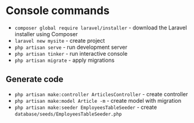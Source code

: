 # Console commands

- `composer global require laravel/installer` - download the Laravel installer using Composer
- `laravel new mysite` - create project
- `php artisan serve` - run development server
- `php artisan tinker` - run interactive console
- `php artisan migrate` - apply migrations

## Generate code

- `php artisan make:controller ArticlesController` - create controller
- `php artisan make:model Article -m` - create model with migration
- `php artisan make:seeder EmployeesTableSeeder` - create `database/seeds/EmployeesTableSeeder.php`
